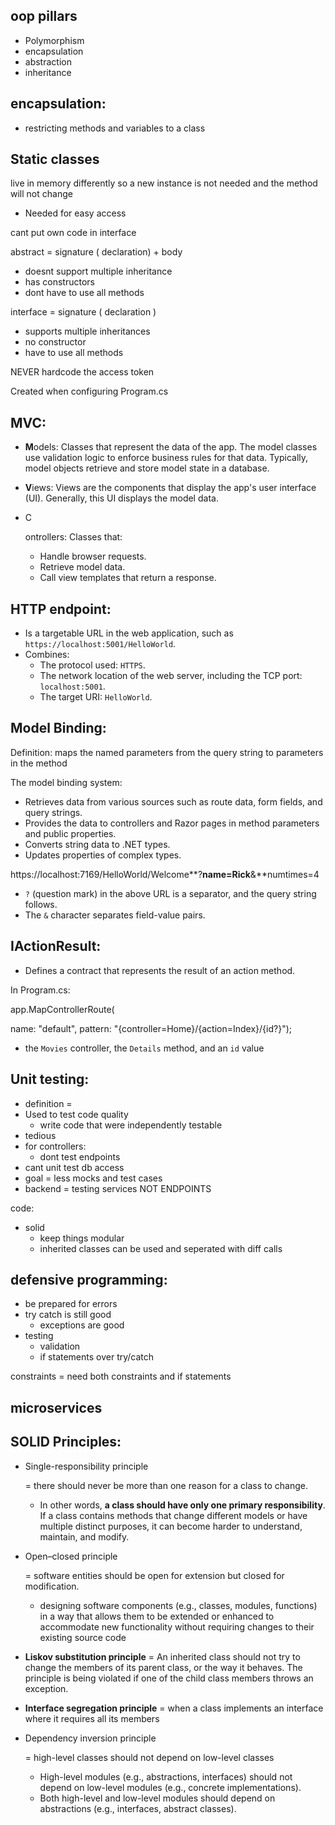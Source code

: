 ## oop pillars

- Polymorphism
- encapsulation
- abstraction
- inheritance

## encapsulation:

- restricting methods and variables to a class

## Static classes

live in memory differently so a new instance is not needed and the method will not change

- Needed for easy access

cant put own code in interface

abstract = signature ( declaration) + body

- doesnt support multiple inheritance
- has constructors
- dont have to use all methods

interface = signature ( declaration )

- supports multiple inheritances
- no constructor
- have to use all methods

NEVER hardcode the access token

Created when configuring Program.cs

## MVC:

- **M**odels: Classes that represent the data of the app. The model classes use validation logic to enforce business rules for that data. Typically, model objects retrieve and store model state in a database.

- **V**iews: Views are the components that display the app's user interface (UI). Generally, this UI displays the model data.

- C

  ontrollers: Classes that:

  - Handle browser requests.
  - Retrieve model data.
  - Call view templates that return a response.

## HTTP endpoint:

- Is a targetable URL in the web application, such as `https://localhost:5001/HelloWorld`.
- Combines:
  - The protocol used: `HTTPS`.
  - The network location of the web server, including the TCP port: `localhost:5001`.
  - The target URI: `HelloWorld`.

## Model Binding:

Definition: maps the named parameters from the query string to parameters in the method

The model binding system:

- Retrieves data from various sources such as route data, form fields, and query strings.
- Provides the data to controllers and Razor pages in method parameters and public properties.
- Converts string data to .NET types.
- Updates properties of complex types.

https://localhost:7169/HelloWorld/Welcome**?**name=Rick**&**numtimes=4

- `?` (question mark) in the above URL is a separator, and the query string follows.
- The `&` character separates field-value pairs.

## IActionResult:

- Defines a contract that represents the result of an action method.

In Program.cs:

app.MapControllerRoute(

name: "default", pattern: "{controller=Home}/{action=Index}/{id?}");

- the `Movies` controller, the `Details` method, and an `id` value

## Unit testing:

- definition =
- Used to test code quality
  - write code that were independently testable
- tedious
- for controllers:
  - dont test endpoints
- cant unit test db access
- goal = less mocks and test cases
- backend = testing services NOT ENDPOINTS

code:

- solid
  - keep things modular
  - inherited classes can be used and seperated with diff calls

## defensive programming:

- be prepared for errors
- try catch is still good
  - exceptions are good
- testing
  - validation
  - if statements over try/catch

constraints = need both constraints and if statements



## microservices



## SOLID Principles:

- Single-responsibility principle

   = there should never be more than one reason for a class to change.

  - In other words, **a class should have only one primary responsibility**. If a class contains methods that change different models or have multiple distinct purposes, it can become harder to understand, maintain, and modify.

- Open–closed principle

   = software entities should be open for extension but closed for modification.

  - designing software components (e.g., classes, modules, functions) in a way that allows them to be extended or enhanced to accommodate new functionality without requiring changes to their existing source code

- **Liskov substitution principle** = An inherited class should not try to change the members of its parent class, or the way it behaves. The principle is being violated if one of the child class members throws an exception.

- **Interface segregation principle** = when a class implements an interface where it requires all its members

- Dependency inversion principle

   = high-level classes should not depend on low-level classes

  - High-level modules (e.g., abstractions, interfaces) should not depend on low-level modules (e.g., concrete implementations).
  - Both high-level and low-level modules should depend on abstractions (e.g., interfaces, abstract classes).